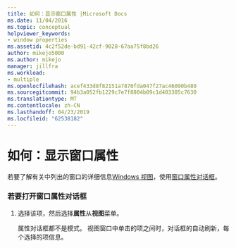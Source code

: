 ```yaml
---
title: 如何：显示窗口属性 |Microsoft Docs
ms.date: 11/04/2016
ms.topic: conceptual
helpviewer_keywords:
- window properties
ms.assetid: 4c2f52de-bd91-42cf-9028-67aa75f8bd26
author: mikejo5000
ms.author: mikejo
manager: jillfra
ms.workload:
- multiple
ms.openlocfilehash: acef433d8f82151a7870fda047f27ac46090b480
ms.sourcegitcommit: 94b3a052fb1229c7e7f8804b09c1d403385c7630
ms.translationtype: MT
ms.contentlocale: zh-CN
ms.lasthandoff: 04/23/2019
ms.locfileid: "62538182"
---
```

# <a name="how-to-display-window-properties"></a>如何：显示窗口属性
若要了解有关中列出的窗口的详细信息[Windows 视图](../debugger/windows-view.md)，使用[窗口属性对话框](../debugger/window-properties-dialog-box.md)。

### <a name="to-open-the-window-properties-dialog-box"></a>若要打开窗口属性对话框

1. 选择该项，然后选择**属性**从**视图**菜单。

   属性对话框都不是模式。 视图窗口中单击的项之间时，对话框的自动刷新，每个选择的项信息。